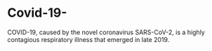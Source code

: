 # Covid-19-
COVID-19, caused by the novel coronavirus SARS-CoV-2, is a highly contagious respiratory illness that emerged in late 2019. 
